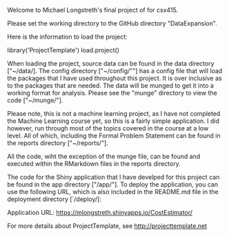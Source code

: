 Welcome to Michael Longstreth's final project of for csx415.

Please set the working directory to the GitHub directory "DataExpansion".

Here is the information to load the project:

library('ProjectTemplate')
load.project()

When loading the project, source data can be found in the data directory ["~/data/].  The config directory ["~/config/""] has a config file that will load the packages that I have used throughout this project.  It is over inclusive as to the packages that are needed.  The data will be munged to get it into a working format for analysis.  Please see the "munge" directory to view the code ["~/munge/"].

Please note, this is not a machine learning project, as I have not completed the Machine Learning course yet, so this is a fairly simple application.  I did however, run through most of the topics covered in the course at a low level.  All of which, including the Formal Problem Statement can be found in the reports directory ["~/reports/"].

All the code, wiht the exception of the munge file, can be found and executed within the RMarkdown files in the reports directory.

The code for the Shiny application that I have develped for this project can be found in the app directory ["/app/"].  To deploy the application, you can use the following URL, which is also included in the README.md file in the deployment directory [`/deploy/]:

Application URL: https://mlongstreth.shinyapps.io/CostEstimator/

For more details about ProjectTemplate, see http://projecttemplate.net
